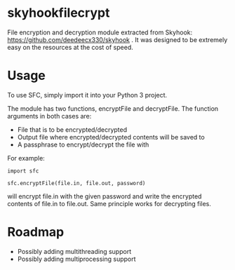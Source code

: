 # skyhookfilecrypt
File encryption and decryption module extracted from Skyhook: https://github.com/deedeecx330/skyhook .
It was designed to be extremely easy on the resources at the cost of speed.

# Usage
To use SFC, simply import it into your Python 3 project.

The module has two functions, encryptFile and decryptFile. The function arguments in both cases are: 
-   File that is to be encrypted/decrypted
-   Output file where encrypted/decrypted contents will be saved to
-   A passphrase to encrypt/decrypt the file with

For example:
```
import sfc

sfc.encryptFile(file.in, file.out, password)
```
will encrypt file.in with the given password and write the encrypted contents of file.in to file.out. Same principle works for decrypting files.

# Roadmap
-   Possibly adding multithreading support
-   Possibly adding multiprocessing support
